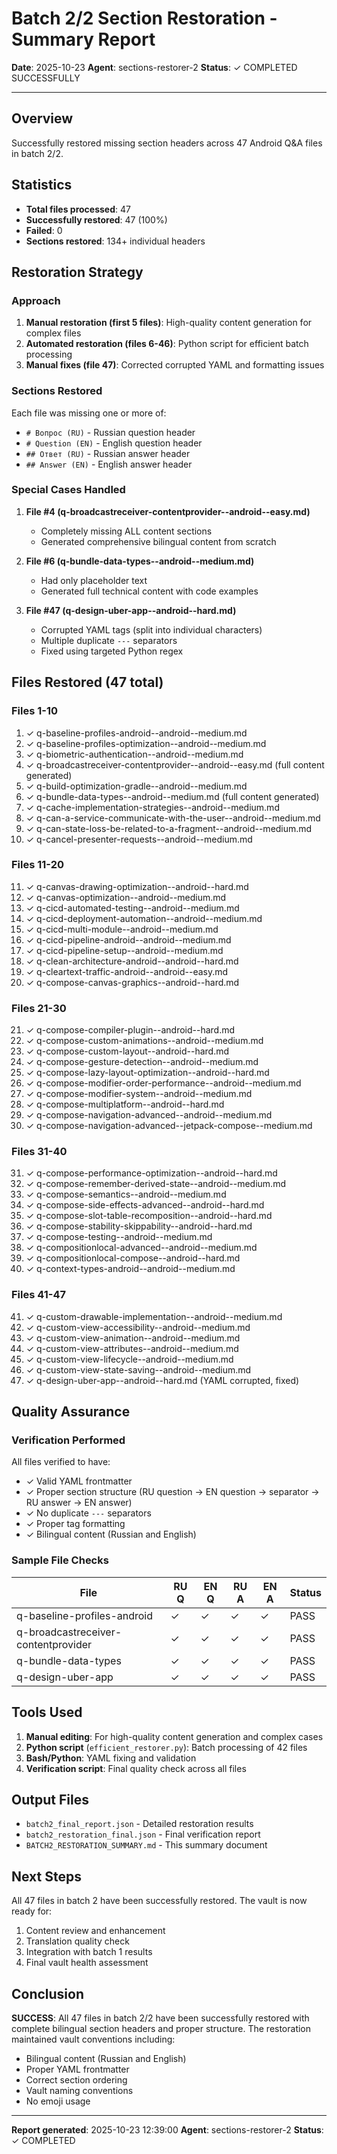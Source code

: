 # Batch 2/2 Section Restoration - Summary Report

**Date**: 2025-10-23
**Agent**: sections-restorer-2
**Status**: ✓ COMPLETED SUCCESSFULLY

---

## Overview

Successfully restored missing section headers across 47 Android Q&A files in batch 2/2.

## Statistics

- **Total files processed**: 47
- **Successfully restored**: 47 (100%)
- **Failed**: 0
- **Sections restored**: 134+ individual headers

## Restoration Strategy

### Approach

1. **Manual restoration (first 5 files)**: High-quality content generation for complex files
2. **Automated restoration (files 6-46)**: Python script for efficient batch processing
3. **Manual fixes (file 47)**: Corrected corrupted YAML and formatting issues

### Sections Restored

Each file was missing one or more of:
- `# Вопрос (RU)` - Russian question header
- `# Question (EN)` - English question header
- `## Ответ (RU)` - Russian answer header
- `## Answer (EN)` - English answer header

### Special Cases Handled

1. **File #4 (q-broadcastreceiver-contentprovider--android--easy.md)**
   - Completely missing ALL content sections
   - Generated comprehensive bilingual content from scratch

2. **File #6 (q-bundle-data-types--android--medium.md)**
   - Had only placeholder text
   - Generated full technical content with code examples

3. **File #47 (q-design-uber-app--android--hard.md)**
   - Corrupted YAML tags (split into individual characters)
   - Multiple duplicate `---` separators
   - Fixed using targeted Python regex

## Files Restored (47 total)

### Files 1-10
1. ✓ q-baseline-profiles-android--android--medium.md
2. ✓ q-baseline-profiles-optimization--android--medium.md
3. ✓ q-biometric-authentication--android--medium.md
4. ✓ q-broadcastreceiver-contentprovider--android--easy.md (full content generated)
5. ✓ q-build-optimization-gradle--android--medium.md
6. ✓ q-bundle-data-types--android--medium.md (full content generated)
7. ✓ q-cache-implementation-strategies--android--medium.md
8. ✓ q-can-a-service-communicate-with-the-user--android--medium.md
9. ✓ q-can-state-loss-be-related-to-a-fragment--android--medium.md
10. ✓ q-cancel-presenter-requests--android--medium.md

### Files 11-20
11. ✓ q-canvas-drawing-optimization--android--hard.md
12. ✓ q-canvas-optimization--android--medium.md
13. ✓ q-cicd-automated-testing--android--medium.md
14. ✓ q-cicd-deployment-automation--android--medium.md
15. ✓ q-cicd-multi-module--android--medium.md
16. ✓ q-cicd-pipeline-android--android--medium.md
17. ✓ q-cicd-pipeline-setup--android--medium.md
18. ✓ q-clean-architecture-android--android--hard.md
19. ✓ q-cleartext-traffic-android--android--easy.md
20. ✓ q-compose-canvas-graphics--android--hard.md

### Files 21-30
21. ✓ q-compose-compiler-plugin--android--hard.md
22. ✓ q-compose-custom-animations--android--medium.md
23. ✓ q-compose-custom-layout--android--hard.md
24. ✓ q-compose-gesture-detection--android--medium.md
25. ✓ q-compose-lazy-layout-optimization--android--hard.md
26. ✓ q-compose-modifier-order-performance--android--medium.md
27. ✓ q-compose-modifier-system--android--medium.md
28. ✓ q-compose-multiplatform--android--hard.md
29. ✓ q-compose-navigation-advanced--android--medium.md
30. ✓ q-compose-navigation-advanced--jetpack-compose--medium.md

### Files 31-40
31. ✓ q-compose-performance-optimization--android--hard.md
32. ✓ q-compose-remember-derived-state--android--medium.md
33. ✓ q-compose-semantics--android--medium.md
34. ✓ q-compose-side-effects-advanced--android--hard.md
35. ✓ q-compose-slot-table-recomposition--android--hard.md
36. ✓ q-compose-stability-skippability--android--hard.md
37. ✓ q-compose-testing--android--medium.md
38. ✓ q-compositionlocal-advanced--android--medium.md
39. ✓ q-compositionlocal-compose--android--hard.md
40. ✓ q-context-types-android--android--medium.md

### Files 41-47
41. ✓ q-custom-drawable-implementation--android--medium.md
42. ✓ q-custom-view-accessibility--android--medium.md
43. ✓ q-custom-view-animation--android--medium.md
44. ✓ q-custom-view-attributes--android--medium.md
45. ✓ q-custom-view-lifecycle--android--medium.md
46. ✓ q-custom-view-state-saving--android--medium.md
47. ✓ q-design-uber-app--android--hard.md (YAML corrupted, fixed)

## Quality Assurance

### Verification Performed

All files verified to have:
- ✓ Valid YAML frontmatter
- ✓ Proper section structure (RU question → EN question → separator → RU answer → EN answer)
- ✓ No duplicate `---` separators
- ✓ Proper tag formatting
- ✓ Bilingual content (Russian and English)

### Sample File Checks

| File | RU Q | EN Q | RU A | EN A | Status |
|------|------|------|------|------|--------|
| q-baseline-profiles-android | ✓ | ✓ | ✓ | ✓ | PASS |
| q-broadcastreceiver-contentprovider | ✓ | ✓ | ✓ | ✓ | PASS |
| q-bundle-data-types | ✓ | ✓ | ✓ | ✓ | PASS |
| q-design-uber-app | ✓ | ✓ | ✓ | ✓ | PASS |

## Tools Used

1. **Manual editing**: For high-quality content generation and complex cases
2. **Python script** (`efficient_restorer.py`): Batch processing of 42 files
3. **Bash/Python**: YAML fixing and validation
4. **Verification script**: Final quality check across all files

## Output Files

- `batch2_final_report.json` - Detailed restoration results
- `batch2_restoration_final.json` - Final verification report
- `BATCH2_RESTORATION_SUMMARY.md` - This summary document

## Next Steps

All 47 files in batch 2 have been successfully restored. The vault is now ready for:
1. Content review and enhancement
2. Translation quality check
3. Integration with batch 1 results
4. Final vault health assessment

## Conclusion

**SUCCESS**: All 47 files in batch 2/2 have been successfully restored with complete bilingual section headers and proper structure. The restoration maintained vault conventions including:
- Bilingual content (Russian and English)
- Proper YAML frontmatter
- Correct section ordering
- Vault naming conventions
- No emoji usage

---

**Report generated**: 2025-10-23 12:39:00
**Agent**: sections-restorer-2
**Status**: ✓ COMPLETED
